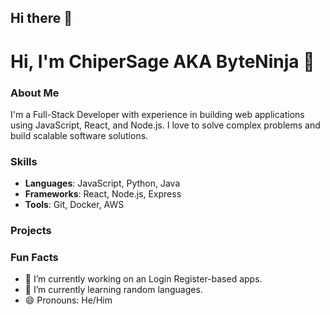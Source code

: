 ## Hi there 👋

# Hi, I'm ChiperSage AKA ByteNinja 👋

### About Me
I'm a Full-Stack Developer with experience in building web applications using JavaScript, React, and Node.js. I love to solve complex problems and build scalable software solutions.

### Skills
- **Languages**: JavaScript, Python, Java
- **Frameworks**: React, Node.js, Express
- **Tools**: Git, Docker, AWS

### Projects


### Fun Facts
- 🔭 I’m currently working on an Login Register-based apps.
- 🌱 I’m currently learning random languages.
- 😄 Pronouns: He/Him

